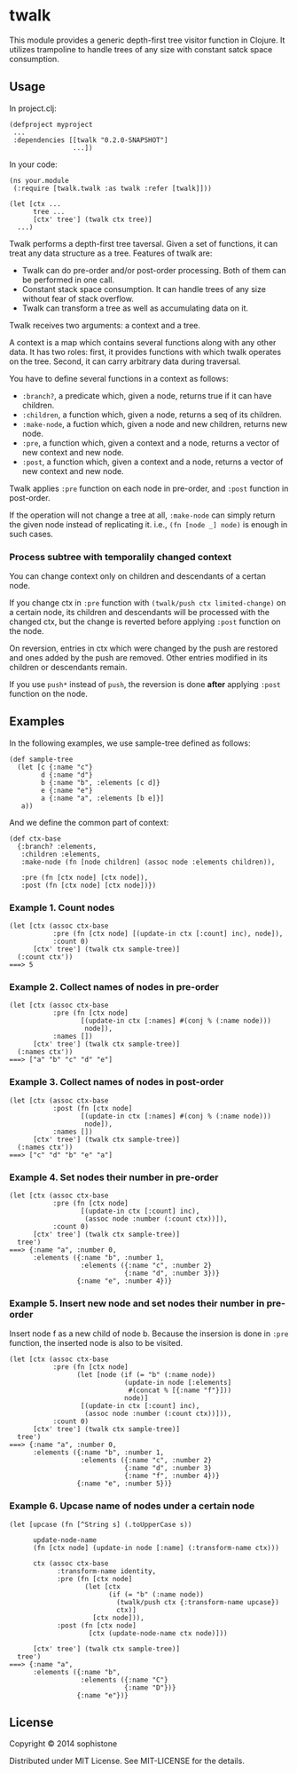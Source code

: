 # twalk

This module provides a generic depth-first tree visitor function in Clojure.
It utilizes trampoline to handle trees of any size with constant satck space consumption.

## Usage

In project.clj:

    (defproject myproject
     ...
     :dependencies [[twalk "0.2.0-SNAPSHOT"]
                    ...])
					
In your code:

    (ns your.module
     (:require [twalk.twalk :as twalk :refer [twalk]]))
    
    (let [ctx ...
          tree ...
          [ctx' tree'] (twalk ctx tree)]
      ...)

Twalk performs a depth-first tree taversal.
Given a set of functions, it can treat any data structure as a tree.
Features of twalk are:

 * Twalk can do pre-order and/or post-order processing.  Both of them can be performed in one call.
 * Constant stack space consumption.  It can handle trees of any size without fear of stack overflow.
 * Twalk can transform a tree as well as accumulating data on it.

Twalk receives two arguments: a context and a tree.

A context is a map which contains several functions along with any other data.
It has two roles:
first, it provides functions with which twalk operates on the tree.
Second, it can carry arbitrary data during traversal.

You have to define several functions in a context as follows:

 * `:branch?`, a predicate which, given a node, returns true if it can have children.
 * `:children`, a function which, given a node, returns a seq of its children.
 * `:make-node`, a fuction which, given a node and new children, returns new node.
 * `:pre`, a function which, given a context and a node, returns a vector of new context and new node.
 * `:post`, a function which, given a context and a node, returns a vector of new context and new node.

Twalk applies `:pre` function on each node in pre-order, and `:post` function in post-order.

If the operation will not change a tree at all, `:make-node` can simply return the given node instead of replicating it. i.e., `(fn [node _] node)` is enough in such cases.

### Process subtree with temporalily changed context

You can change context only on children and descendants of a certan node.

If you change ctx in `:pre` function with `(twalk/push ctx limited-change)`
on a certain node, its children and descendants will be processed with
the changed ctx, but the change is reverted before applying `:post` function
on the node.

On reversion, entries in ctx which were changed by the push are restored
and ones added by the push are removed.  Other entries modified in
its children or descendants remain.

If you use `push*` instead of `push`, the reversion is done **after**
applying `:post` function on the node.

## Examples

In the following examples, we use sample-tree defined as follows:

    (def sample-tree
	  (let [c {:name "c"}
	        d {:name "d"}
			b {:name "b", :elements [c d]}
			e {:name "e"}
			a {:name "a", :elements [b e]}]
	   a))

And we define the common part of context:

    (def ctx-base
	  {:branch? :elements,
	   :children :elements,
	   :make-node (fn [node children] (assoc node :elements children)),
	   
	   :pre (fn [ctx node] [ctx node]),
	   :post (fn [ctx node] [ctx node])})

### Example 1. Count nodes

    (let [ctx (assoc ctx-base
               :pre (fn [ctx node] [(update-in ctx [:count] inc), node]),
               :count 0)
          [ctx' tree'] (twalk ctx sample-tree)]
      (:count ctx'))
    ===> 5

### Example 2. Collect names of nodes in pre-order

    (let [ctx (assoc ctx-base
               :pre (fn [ctx node]
                      [(update-in ctx [:names] #(conj % (:name node)))
                       node]),
               :names [])
          [ctx' tree'] (twalk ctx sample-tree)]
      (:names ctx'))
    ===> ["a" "b" "c" "d" "e"]

### Example 3. Collect names of nodes in post-order

    (let [ctx (assoc ctx-base
               :post (fn [ctx node]
                      [(update-in ctx [:names] #(conj % (:name node)))
                       node]),
               :names [])
          [ctx' tree'] (twalk ctx sample-tree)]
      (:names ctx'))
    ===> ["c" "d" "b" "e" "a"]

### Example 4. Set nodes their number in pre-order

    (let [ctx (assoc ctx-base
               :pre (fn [ctx node]
                      [(update-in ctx [:count] inc),
					   (assoc node :number (:count ctx))]),
               :count 0)
          [ctx' tree'] (twalk ctx sample-tree)]
      tree')
    ===> {:name "a", :number 0,
	      :elements ({:name "b", :number 1,
		              :elements ({:name "c", :number 2}
					             {:name "d", :number 3})}
					 {:name "e", :number 4})}

### Example 5. Insert new node and set nodes their number in pre-order

Insert node f as a new child of node b.
Because the insersion is done in `:pre` function,
the inserted node is also to be visited.

    (let [ctx (assoc ctx-base
               :pre (fn [ctx node]
			         (let [node (if (= "b" (:name node))
					             (update-in node [:elements]
								  #(concat % [{:name "f"}]))
								 node)]
                      [(update-in ctx [:count] inc),
					   (assoc node :number (:count ctx))])),
               :count 0)
          [ctx' tree'] (twalk ctx sample-tree)]
      tree')
    ===> {:name "a", :number 0,
	      :elements ({:name "b", :number 1,
		              :elements ({:name "c", :number 2}
					             {:name "d", :number 3}
					             {:name "f", :number 4})}
					 {:name "e", :number 5})}

### Example 6. Upcase name of nodes under a certain node

    (let [upcase (fn [^String s] (.toUpperCase s))

          update-node-name
          (fn [ctx node] (update-in node [:name] (:transform-name ctx)))

          ctx (assoc ctx-base
                :transform-name identity,
                :pre (fn [ctx node]
                       (let [ctx
                             (if (= "b" (:name node))
                               (twalk/push ctx {:transform-name upcase})
                               ctx)]
                         [ctx node])),
                :post (fn [ctx node]
                        [ctx (update-node-name ctx node)]))

          [ctx' tree'] (twalk ctx sample-tree)]
      tree')
    ===> {:name "a",
	      :elements ({:name "b",
		              :elements ({:name "C"}
					             {:name "D"})}
					 {:name "e"})}

## License

Copyright © 2014 sophistone

Distributed under MIT License.  See MIT-LICENSE for the details.
